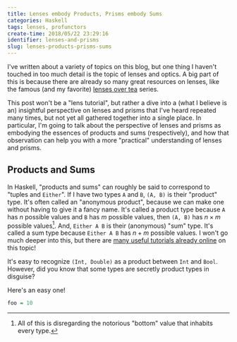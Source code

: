 ```yaml
---
title: Lenses embody Products, Prisms embody Sums
categories: Haskell
tags: lenses, profunctors
create-time: 2018/05/22 23:29:16
identifier: lenses-and-prisms
slug: lenses-products-prisms-sums
---
```


I've written about a variety of topics on this blog, but one thing I haven't
touched in too much detail is the topic of lenses and optics.  A big part of
this is because there are already so many great resources on lenses, like the
famous (and my favorite) [lenses over tea][tea] series.

[tea]: https://artyom.me/lens-over-tea-1

This post won't be a "lens tutorial", but rather a dive into a (what I believe
is an) insightful perspective on lenses and prisms that I've heard repeated
many times, but not yet all gathered together into a single place.  In
particular, I'm going to talk about the perspective of lenses and prisms as
embodying the essences of products and sums (respectively), and how that
observation can help you with a more "practical" understanding of lenses and
prisms.

Products and Sums
-----------------

In Haskell, "products and sums" can roughly be said to correspond to "tuples
and `Either`".  If I have two types `A` and `B`, `(A, B)` is their "product"
type.  It's often called an "anonymous product", because we can make one
without having to give it a fancy name.  It's called a product type because `A`
has $n$ possible values and `B` has $m$ possible values, then `(A, B)` has
$n \times m$ possible values[^bottom].  And, `Either A B` is their (anonymous)
"sum" type.  It's called a sum type because `Either A B` has $n + m$ possible
values.  I won't go much deeper into this, but there are [many useful tutorials
already online][adts] on this topic!

[^bottom]: All of this is disregarding the notorious "bottom" value that
inhabits every type.

[adts]: https://codewords.recurse.com/issues/three/algebra-and-calculus-of-algebraic-data-types

It's easy to recognize `(Int, Double)` as a product between `Int` and
`Bool`.  However, did you know that some types are secretly product types in
disguise?

Here's an easy one!

```haskell top
foo = 10
```

<!-- It's easy enough to recognize `Either String Bool` as a sum between -->
<!-- `String` and `Bool`, but did you know that some types are secretly sum types in -->
<!-- disguise? -->
